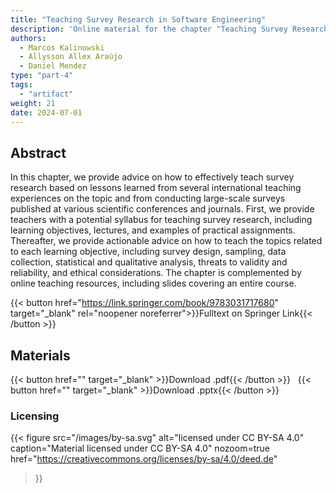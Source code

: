 ```yaml
---
title: "Teaching Survey Research in Software Engineering"
description: 'Online material for the chapter "Teaching Survey Research in Software Engineering"'
authors:
  - Marcos Kalinowski
  - Allysson Allex Araújo
  - Daniel Mendez
type: "part-4"
tags:
  - "artifact"
weight: 21
date: 2024-07-01
---
```


## Abstract

In this chapter, we provide advice on how to effectively teach survey research based on lessons learned from several international teaching experiences on the topic and from conducting large-scale surveys published at various scientific conferences and journals. First, we provide teachers with a potential syllabus for teaching survey research, including learning objectives, lectures, and examples of practical assignments. Thereafter, we provide actionable advice on how to teach the topics related to each learning objective, including survey design, sampling, data collection, statistical and qualitative analysis, threats to validity and reliability, and ethical considerations. The chapter is complemented by online teaching resources, including slides covering an entire course.

{{< button href="https://link.springer.com/book/9783031717680" target="_blank" rel="noopener noreferrer">}}Fulltext on Springer Link{{< /button >}}

## Materials

{{< button href="" target="_blank" >}}Download .pdf{{< /button >}} &nbsp; {{< button href="" target="_blank" >}}Download .pptx{{< /button >}}

### Licensing

{{< figure
    src="/images/by-sa.svg"
    alt="licensed under CC BY-SA 4.0"
    caption="Material licensed under CC BY-SA 4.0"
    nozoom=true
    href="https://creativecommons.org/licenses/by-sa/4.0/deed.de"
>}}
